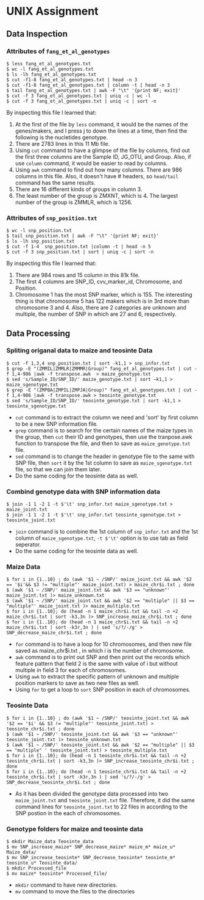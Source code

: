 # UNIX Assignment

## Data Inspection

### Attributes of `fang_et_al_genotypes`

```
$ less fang_et_al_genotypes.txt
$ wc -l fang_et_al_genotypes.txt
$ ls -lh fang_et_al_genotypes.txt
$ cut -f1-8 fang_et_al_genotypes.txt | head -n 3
$ cut -f1-8 fang_et_al_genotypes.txt | column -t | head -n 3
$ tail fang_et_al_genotypes.txt | awk -F "\t" '{print NF; exit}'
$ cut -f 3 fang_et_al_genotypes.txt | uniq -c | wc -l
$ cut -f 3 fang_et_al_genotypes.txt | uniq -c | sort -n

```

By inspecting this file I learned that:

1. At the first of the file by `less` command, it would be the names of the genes/makers, and I press j to down the lines at a time, then find the following is the nucletides genotype. 
2. There are 2783 lines in this 11 Mb file. 
3. Using `cut` command to have a glimpse of the file by columns, find out the first three columns are the Sample ID, JG_OTU, and Group. Also, if use `column` command, it would be easier to read by columns.
4. Using `awk` command to find out how many columns. There are 986 columns in this file. Also, it doesn't have # headers, so `head/tail` command has the same results.
5. There are 16 different kinds of groups in column 3.
6. The least number of the group is ZMXNT, which is 4. The largest number of the group is ZMMLR, which is 1256.


### Attributes of `snp_position.txt`

```
$ wc -l snp_position.txt
$ tail snp_position.txt | awk -F "\t" '{print NF; exit}'
$ ls -lh snp_position.txt
$ cut -f 1-4  snp_position.txt |column -t | head -n 5
$ cut -f 3 snp_position.txt | sort | uniq -c | sort -n

```

By inspecting this file I learned that:

1. There are 984 rows and 15 column in this 81k file.
2. The first 4 columns are SNP_ID, cvv_marker_id, Chromosome, and Position.
3. Chromosome 1 has the most SNP marker, which is 155. The interesting thing is that chromosome 5 has 122 makers which is in 3rd more than chromosome 3 and 4. Also, there are 2 categories are unknown and multiple, the number of SNP in which are 27 and 6, respectively.




## Data Processing

### Spliting origanal data to maize and teosinte Data
```
$ cut -f 1,3,4 snp_position.txt | sort -k1,1 > snp_infor.txt
$ grep -E "(ZMMIL|ZMMLR|ZMMMR|Group)" fang_et_al_genotypes.txt | cut -f 1,4-986 |awk -f transpose.awk  > maize_genotype.txt
$ sed 's/Sample_ID/SNP_ID/' maize_genotype.txt | sort –k1,1 > maize_sgenotype.txt
$ grep -E "(ZMPBA|ZMPIL|ZMPJA|Group)" fang_et_al_genotypes.txt | cut -f 1,4-986 |awk -f transpose.awk > teosinte_genotype.txt  
$ sed 's/Sample_ID/SNP_ID/' teosinte_genotype.txt | sort -k1,1 > teosinte_sgenotype.txt
```
* `cut` command is to extract the column we need and 'sort' by first column to be a new SNP information file.
* `grep` command is to search for the certain names of the maize types in the group, then `cut` their ID and genotypes, then use the tranpose.awk function to transpose the file, and then to save as `maize_genotype.txt` file.
* `sed` command is to change the header in genotype file to the same with SNP file, then `sort` it by the 1st column to save as `maize_sgenotype.txt` file, so that we can join them later.
* Do the same coding for the teosinte data as well. 


### Combind genotype data with SNP information data

```
$ join -1 1 -2 1 -t $'\t' snp_infor.txt maize_sgenotype.txt > maize_joint.txt
$ join -1 1 -2 1 -t $'\t' snp_infor.txt teosinte_sgenotype.txt > teosinte_joint.txt
```
* `join` command is to combine the 1st column of `snp_infor.txt` and the 1st column of `maize_sgenotype.txt`, `-t $'\t'` option is to use tab as field seperator.
* Do the same coding for the teosinte data as well.


### Maize Data

```
$ for i in {1..10} ; do (awk '$1 ~ /SNP/' maize_joint.txt && awk '$2 == '$i'&& $3 != "multiple"' maize_joint.txt) > maize_chr$i.txt ; done
$ (awk '$1 ~ /SNP/' maize_joint.txt && awk '$3 == "unknown"' maize_joint.txt )> maize_unknown.txt
$ (awk '$1 ~ /SNP/' maize_joint.txt && awk '$2 == "multiple" || $3 == "multiple"' maize_joint.txt )> maize_multiple.txt
$ for i in {1..10}; do (head -n 1 maize_chr$i.txt && tail -n +2 maize_chr$i.txt | sort -k3,3n )> SNP_increase_maize_chr$i.txt ; done
$ for i in {1..10}; do (head -n 1 maize_chr$i.txt && tail -n +2 maize_chr$i.txt | sort -k3r,3n ) | sed 's/?/-/g' > SNP_decrease_maize_chr$i.txt ; done

```

* `for` command is to have a loop for 10 chromosomes, and then new file saved as maize_chr$i.txt , in which i is the number of chromosome.
* `awk` command is to print out SNP and then print out the records which feature pattern that field 2 is the same with value of i but without multiple in field 3 for each of chromosomes.
* Using `awk` to extract the specific pattern of unknown and multiple position markers to save as two new files as well.
* Using `for` to get a loop to `sort` SNP position in each of chromosomes. 




### Teosinte Data

```
$ for i in {1..10} ; do (awk '$1 ~ /SNP/' teosinte_joint.txt && awk '$2 == '$i' && $3 != "multiple"' teosinte_joint.txt) > teosinte_chr$i.txt ; done
$ (awk '$1 ~ /SNP/' teosinte_joint.txt && awk '$3 == "unknown"' teosinte_joint.txt )> teosinte_unknown.txt
$ (awk '$1 ~ /SNP/' teosinte_joint.txt && awk '$2 == "multiple" || $3 == "multiple" ' teosinte_joint.txt) > teosinte_multiple.txt
$ for i in {1..10}; do (head -n 1 teosinte_chr$i.txt && tail -n +2 teosinte_chr$i.txt | sort -k3,3n )> SNP_increase_teosinte_chr$i.txt ; done
$ for i in {1..10}; do (head -n 1 teosinte_chr$i.txt && tail -n +2 teosinte_chr$i.txt | sort -k3r,3n ) | sed 's/?/-/g' > SNP_decrease_teosinte_chr$i.txt ; done

```

* As it has been divided the genotype data processed into two `maize_joint.txt` and `teosinte_joint.txt` file. Therefore, it did the same command lines for `teosinte_joint.txt` to 22 files in according to the SNP postion in the each of chromosomes.  



### Genotype folders for maize and teosinte data

```
$ mkdir Maize_data Teosinte_data
$ mv SNP_increase_maize* SNP_decrease_maize* maize_m* maize_u* Maize_data/
$ mv SNP_increase_teosinte* SNP_decrease_teosinte* teosinte_m* teosinte_u* Teosinte_data/
$ mkdir Processed_file
$ mv maize* teosinte* Processed_file/

```
* `mkdir` command to have new directories.
* `mv` command to move the files to the directories

